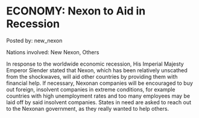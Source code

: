 # ECONOMY: Nexon to Aid in Recession

Posted by: new_nexon

Nations involved: New Nexon, Others

In response to the worldwide economic recession, His Imperial Majesty Emperor Slender stated that Nexon, which has been relatively unscathed from the shockwaves, will aid other countries by providing them with financial help. If necessary, Nexonan companies will be encouraged to buy out foreign, insolvent companies in extreme conditions, for example countries with high unemployment rates and too many employees may be laid off by said insolvent companies. States in need are asked to reach out to the Nexonan government, as they really wanted to help others.